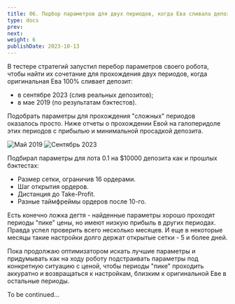 ```yaml
---
title: 06. Подбор параметров для двух периодов, когда Ева сливала депозит
type: docs
prev: 
next: 
weight: 6
publishDate: 2023-10-13
---
```


В тестере стратегий запустил перебор параметров своего робота, чтобы найти их сочетание для прохождения двух периодов, когда оригинальная Ева 100% сливает депозит: 
- в сентябре 2023 (слив реальных депозитов);
- в мае 2019 (по результатам бэктестов). 

Подобрать параметры для прохождения "сложных" периодов оказалось просто. Ниже отчеты о прохождении Евой на галоперидоле этих периодов с прибылью и минимальной просадкой депозита. 

![Май 2019](/images/personal/040/2019-05%20-%20Tester%20Report.png)
![Сентябрь 2023](/images/personal/040/2023-09%20-%20Tester%20Report.png)

Подбирал параметры для лота 0.1 на $10000 депозита как и прошлых бэктестах:
- Размер сетки, ограничив 16 ордерами.
- Шаг открытия ордеров.
- Дистанция до Take-Profit.
- Разные таймфреймы ордеров после 10-го.

Есть конечно ложка дегтя - найденные параметры хорошо проходят периоды "пике" цены, но имеют низкую прибыль в других периодах. Правда успел проверить всего несколько месяцев. И еще в некоторые месяцы такие настройки долго держат открытые сетки - 5 и более дней.

Пока продолжаю оптимизатором искать лучшие параметры и придумывать как на ходу роботу подстраивать параметры под конкретную ситуацию с ценой, чтобы периоды "пике" проходить аккуратно и возвращаться к настройкам, близким к оригинальной Еве в остальные периоды.

To be continued...
